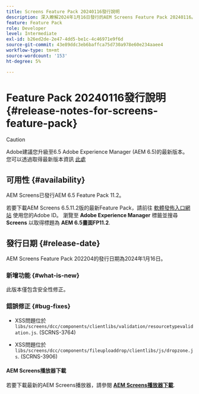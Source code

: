 ```yaml
---
title: Screens Feature Pack 20240116發行說明
description: 深入瞭解2024年1月16日發行的AEM Screens Feature Pack 20240116。
feature: Feature Pack
role: Developer
level: Intermediate
exl-id: b26ed2de-2e47-4dd5-be1c-4c46971e9f6d
source-git-commit: 43e89ddc3eb6baffca75d730a978e60e234aaee4
workflow-type: tm+mt
source-wordcount: '153'
ht-degree: 5%

---
```


# Feature Pack 20240116發行說明 {#release-notes-for-screens-feature-pack}

>[!CAUTION]
>Adobe建議您升級至6.5 Adobe Experience Manager (AEM 6.5)的最新版本。 您可以透過取得最新版本資訊 [此處](https://experienceleague.adobe.com/en/docs/experience-manager-65/content/release-notes/release-notes)

## 可用性 {#availability}

AEM Screens已發行AEM 6.5 Feature Pack 11.2。

若要下載AEM Screens 6.5.11.2版的最新Feature Pack，請前往 [軟體發佈入口網站](https://experience.adobe.com/#/downloads/content/software-distribution/en/aem.html) 使用您的Adobe ID。 瀏覽至 **Adobe Experience Manager** 標籤並搜尋 **Screens** 以取得標題為 **AEM 6.5畫面FP11.2**.

## 發行日期 {#release-date}

AEM Screens Feature Pack 202204的發行日期為2024年1月16日。

### 新增功能 {#what-is-new}

此版本僅包含安全性修正。

### 錯誤修正 {#bug-fixes}

* XSS問題位於 `libs/screens/dcc/components/clientlibs/validation/resourcetypevalidation.js`. (SCRNS-3764)

* XSS問題位於 `libs/screens/dcc/components/fileuploaddrop/clientlibs/js/dropzone.js`. (SCRNS-3906)

#### AEM Screens播放器下載

若要下載最新的AEM Screens播放器，請參閱 **[AEM Screens播放器下載](https://download.macromedia.com/screens/index.html)**.
